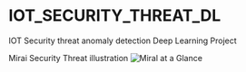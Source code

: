 # IOT_SECURITY_THREAT_DL
IOT  Security threat  anomaly  detection  Deep Learning Project

Mirai Security Threat illustration 
![Miral at a Glance](https://user-images.githubusercontent.com/21118209/184006370-49476041-b31f-4ba9-a39b-351708298f6f.png)
